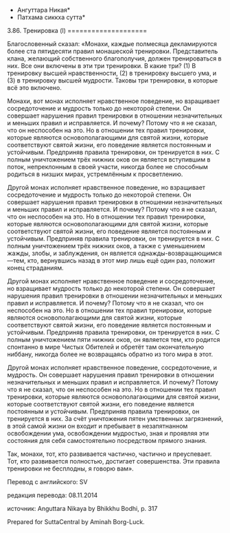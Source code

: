 * Ангуттара Никая*
* Патхама сиккха сутта*

3\.86\. Тренировка \(I\)
\=\=\=\=\=\=\=\=\=\=\=\=\=\=\=\=\=\=\=\=

Благословенный сказал: «Монахи, каждые полмесяца декламируются более ста пятидесяти правил монашеской тренировки\. Представитель клана, желающий собственного благополучия, должен тренироваться в них\. Все они включены в эти три тренировки\. В какие три? \(1\) В тренировку высшей нравственности, \(2\) в тренировку высшего ума, и \(3\) в тренировку высшей мудрости\. Таковы три тренировки, в которые всё это включено\.

Монахи, вот монах исполняет нравственное поведение, но взращивает сосредоточение и мудрость только до некоторой степени\. Он совершает нарушения правил тренировки в отношении незначительных и меньших правил и исправляется\. И почему? Потому что я не сказал, что он неспособен на это\. Но в отношении тех правил тренировки, которые являются основополагающими для святой жизни, которые соответствуют святой жизни, его поведение является постоянным и устойчивым\. Предприняв правила тренировки, он тренируется в них\. С полным уничтожением трёх нижних оков он является вступившим в поток, непреклонным в своей участи, никогда более не способным родиться в низших мирах, устремлённым к просветлению\.

Другой монах исполняет нравственное поведение, но взращивает сосредоточение и мудрость только до некоторой степени\. Он совершает нарушения правил тренировки в отношении незначительных и меньших правил и исправляется\. И почему? Потому что я не сказал, что он неспособен на это\. Но в отношении тех правил тренировки, которые являются основополагающими для святой жизни, которые соответствуют святой жизни, его поведение является постоянным и устойчивым\. Предприняв правила тренировки, он тренируется в них\. С полным уничтожением трёх нижних оков, а также с уменьшением жажды, злобы, и заблуждения, он является однажды\-возвращающимся—тем, кто, вернувшись назад в этот мир лишь ещё один раз, положит конец страданиям\.

Другой монах исполняет нравственное поведение и сосредоточение, но взращивает мудрость только до некоторой степени\. Он совершает нарушения правил тренировки в отношении незначительных и меньших правил и исправляется\. И почему? Потому что я не сказал, что он неспособен на это\. Но в отношении тех правил тренировки, которые являются основополагающими для святой жизни, которые соответствуют святой жизни, его поведение является постоянным и устойчивым\. Предприняв правила тренировки, он тренируется в них\. С полным уничтожением пяти нижних оков, он является тем, кто родится спонтанно в мире Чистых Обителей и обретёт там окончательную ниббану, никогда более не возвращаясь обратно из того мира в этот\.

Другой монах исполняет нравственное поведение, сосредоточение, и мудрость\. Он совершает нарушения правил тренировки в отношении незначительных и меньших правил и исправляется\. И почему? Потому что я не сказал, что он неспособен на это\. Но в отношении тех правил тренировки, которые являются основополагающими для святой жизни, которые соответствуют святой жизни, его поведение является постоянным и устойчивым\. Предприняв правила тренировки, он тренируется в них\. За счёт уничтожения пятен умственных загрязнений, в этой самой жизни он входит и пребывает в незапятнанном освобождении ума, освобождении мудростью, зная и проявляя эти состояния для себя самостоятельно посредством прямого знания\.

Так, монахи, тот, кто развивается частично, частично и преуспевает\. Тот, кто развивается полностью, достигает совершенства\. Эти правила тренировки не бесплодны, я говорю вам»\.

Перевод с английского: SV

редакция перевода: 08\.11\.2014

источник: Anguttara Nikaya by Bhikkhu Bodhi, p\. 317

Prepared for SuttaCentral by Aminah Borg\-Luck\.